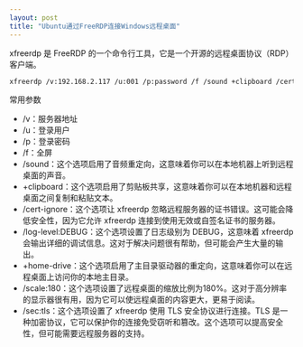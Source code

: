 ```yaml
---
layout: post
title: "Ubuntu通过FreeRDP连接Windows远程桌面"
---
```

xfreerdp 是 FreeRDP 的一个命令行工具，它是一个开源的远程桌面协议（RDP）客户端。

```bash
xfreerdp /v:192.168.2.117 /u:001 /p:password /f /sound +clipboard /cert-ignore /log-level:DEBUG +home-drive
```

常用参数

* /v：服务器地址
* /u：登录用户
* /p：登录密码
* /f：全屏
* /sound：这个选项启用了音频重定向，这意味着你可以在本地机器上听到远程桌面的声音。
* +clipboard：这个选项启用了剪贴板共享，这意味着你可以在本地机器和远程桌面之间复制和粘贴文本。
* /cert-ignore：这个选项让 xfreerdp 忽略远程服务器的证书错误。这可能会降低安全性，因为它允许 xfreerdp 连接到使用无效或自签名证书的服务器。
* /log-level:DEBUG：这个选项设置了日志级别为 DEBUG，这意味着 xfreerdp 会输出详细的调试信息。这对于解决问题很有帮助，但可能会产生大量的输出。
* +home-drive：这个选项启用了主目录驱动器的重定向，这意味着你可以在远程桌面上访问你的本地主目录。
* /scale:180：这个选项设置了远程桌面的缩放比例为180%。这对于高分辨率的显示器很有用，因为它可以使远程桌面的内容更大，更易于阅读。
* /sec:tls：这个选项设置了 xfreerdp 使用 TLS 安全协议进行连接。TLS 是一种加密协议，它可以保护你的连接免受窃听和篡改。这个选项可以提高安全性，但可能需要远程服务器的支持。
